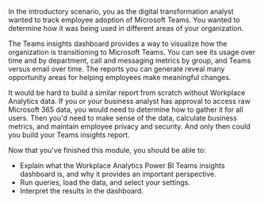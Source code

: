 In the introductory scenario, you as the digital transformation analyst wanted to track employee adoption of Microsoft Teams. You wanted to determine how it was being used in different areas of your organization.

The Teams insights dashboard provides a way to visualize how the organization is transitioning to Microsoft Teams. You can see its usage over time and by department, call and messaging metrics by group, and Teams versus email over time. The reports you can generate reveal many opportunity areas for helping employees make meaningful changes.

It would be hard to build a similar report from scratch without Workplace Analytics data. If you or your business analyst has approval to access raw Microsoft 365 data, you would need to determine how to gather it for all users. Then you'd need to make sense of the data, calculate business metrics, and maintain employee privacy and security. And only then could you build your Teams insights report.

Now that you've finished this module, you should be able to:
  
- Explain what the Workplace Analytics Power BI Teams insights dashboard is, and why it provides an important perspective.
- Run queries, load the data, and select your settings.
- Interpret the results in the dashboard.
